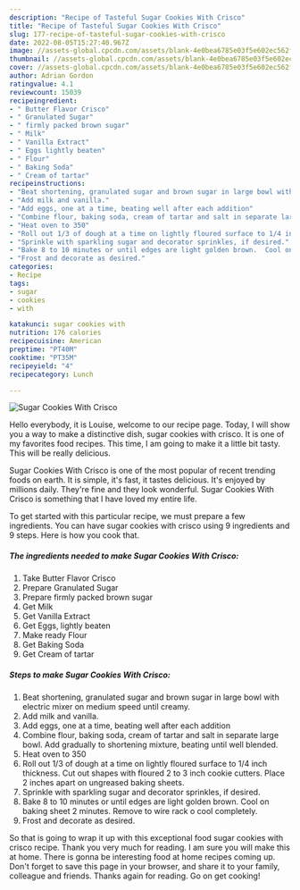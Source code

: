 ```yaml
---
description: "Recipe of Tasteful Sugar Cookies With Crisco"
title: "Recipe of Tasteful Sugar Cookies With Crisco"
slug: 177-recipe-of-tasteful-sugar-cookies-with-crisco
date: 2022-08-05T15:27:40.967Z
image: //assets-global.cpcdn.com/assets/blank-4e0bea6785e03f5e602ec562f230caae08da540cada707380b4fe1bbebba43da.png
thumbnail: //assets-global.cpcdn.com/assets/blank-4e0bea6785e03f5e602ec562f230caae08da540cada707380b4fe1bbebba43da.png
cover: //assets-global.cpcdn.com/assets/blank-4e0bea6785e03f5e602ec562f230caae08da540cada707380b4fe1bbebba43da.png
author: Adrian Gordon
ratingvalue: 4.1
reviewcount: 15039
recipeingredient:
- " Butter Flavor Crisco"
- " Granulated Sugar"
- " firmly packed brown sugar"
- " Milk"
- " Vanilla Extract"
- " Eggs lightly beaten"
- " Flour"
- " Baking Soda"
- " Cream of tartar"
recipeinstructions:
- "Beat shortening, granulated sugar and brown sugar in large bowl with electric mixer on medium speed until creamy."
- "Add milk and vanilla."
- "Add eggs, one at a time, beating well after each addition"
- "Combine flour, baking soda, cream of tartar and salt in separate large bowl.  Add gradually to shortening mixture, beating until well blended."
- "Heat oven to 350"
- "Roll out 1/3 of dough at a time on lightly floured surface to 1/4 inch thickness.  Cut out shapes with floured 2 to 3 inch cookie cutters.  Place 2 inches apart on ungreased baking sheets."
- "Sprinkle with sparkling sugar and decorator sprinkles, if desired."
- "Bake 8 to 10 minutes or until edges are light golden brown.  Cool on baking sheet 2 minutes.  Remove to wire rack o cool completely."
- "Frost and decorate as desired."
categories:
- Recipe
tags:
- sugar
- cookies
- with

katakunci: sugar cookies with 
nutrition: 176 calories
recipecuisine: American
preptime: "PT40M"
cooktime: "PT35M"
recipeyield: "4"
recipecategory: Lunch

---
```



![Sugar Cookies With Crisco](//assets-global.cpcdn.com/assets/blank-4e0bea6785e03f5e602ec562f230caae08da540cada707380b4fe1bbebba43da.png)

Hello everybody, it is Louise, welcome to our recipe page. Today, I will show you a way to make a distinctive dish, sugar cookies with crisco. It is one of my favorites food recipes. This time, I am going to make it a little bit tasty. This will be really delicious.

Sugar Cookies With Crisco is one of the most popular of recent trending foods on earth. It is simple, it's fast, it tastes delicious. It's enjoyed by millions daily. They're fine and they look wonderful. Sugar Cookies With Crisco is something that I have loved my entire life.




To get started with this particular recipe, we must prepare a few ingredients. You can have sugar cookies with crisco using 9 ingredients and 9 steps. Here is how you cook that.

<!--inarticleads1-->

##### The ingredients needed to make Sugar Cookies With Crisco:

1. Take  Butter Flavor Crisco
1. Prepare  Granulated Sugar
1. Prepare  firmly packed brown sugar
1. Get  Milk
1. Get  Vanilla Extract
1. Get  Eggs, lightly beaten
1. Make ready  Flour
1. Get  Baking Soda
1. Get  Cream of tartar




<!--inarticleads2-->

##### Steps to make Sugar Cookies With Crisco:

1. Beat shortening, granulated sugar and brown sugar in large bowl with electric mixer on medium speed until creamy.
1. Add milk and vanilla.
1. Add eggs, one at a time, beating well after each addition
1. Combine flour, baking soda, cream of tartar and salt in separate large bowl.  Add gradually to shortening mixture, beating until well blended.
1. Heat oven to 350
1. Roll out 1/3 of dough at a time on lightly floured surface to 1/4 inch thickness.  Cut out shapes with floured 2 to 3 inch cookie cutters.  Place 2 inches apart on ungreased baking sheets.
1. Sprinkle with sparkling sugar and decorator sprinkles, if desired.
1. Bake 8 to 10 minutes or until edges are light golden brown.  Cool on baking sheet 2 minutes.  Remove to wire rack o cool completely.
1. Frost and decorate as desired.




So that is going to wrap it up with this exceptional food sugar cookies with crisco recipe. Thank you very much for reading. I am sure you will make this at home. There is gonna be interesting food at home recipes coming up. Don't forget to save this page in your browser, and share it to your family, colleague and friends. Thanks again for reading. Go on get cooking!
